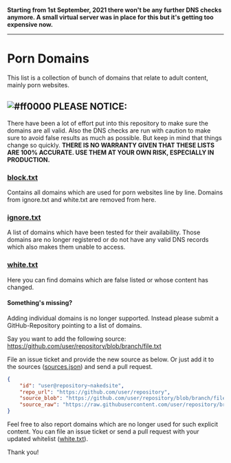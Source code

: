 **Starting from 1st September, 2021 there won't be any further DNS checks anymore. A small virtual server was in place for this but it's getting too expensive now.**

---

# Porn Domains
This list is a collection of bunch of domains that relate to adult content, mainly porn websites.

## ![#ff0000](https://placehold.co/15/ff0000/ff0000) PLEASE NOTICE:
There have been a lot of effort put into this repository to make sure the domains are all valid. Also the DNS checks are run with caution to make sure to avoid false results as much as possible. But keep in mind that things change so quickly. **THERE IS NO WARRANTY GIVEN THAT THESE LISTS ARE 100% ACCURATE. USE THEM AT YOUR OWN RISK, ESPECIALLY IN PRODUCTION.**

### [block.txt](https://github.com/Bon-Appetit/porn-domains/blob/master/block.txt)
Contains all domains which are used for porn websites line by line. Domains from ignore.txt and white.txt are removed from here.

### [ignore.txt](https://github.com/Bon-Appetit/porn-domains/blob/master/ignore.txt)
A list of domains which have been tested for their availability. Those domains are no longer registered or do not have any valid DNS records which also makes them unable to access.

### [white.txt](https://github.com/Bon-Appetit/porn-domains/blob/master/white.txt)
Here you can find domains which are false listed or whose content has changed.

#### Something's missing?
Adding individual domains is no longer supported. Instead please submit a GitHub-Repository pointing to a list of domains.

Say you want to add the following source:
https://github.com/user/repository/blob/branch/file.txt

File an issue ticket and provide the new source as below. Or just add it to the sources ([sources.json](https://github.com/Bon-Appetit/porn-domains/blob/master/sources.json)) and send a pull request.

```json
{
    "id": "user@repository~nakedsite",
    "repo_url": "https://github.com/user/repository",
    "source_blob": "https://github.com/user/repository/blob/branch/file.txt",
    "source_raw": "https://raw.githubusercontent.com/user/repository/branch/file.txt"
}
```

Feel free to also report domains which are no longer used for such explicit content. You can file an issue ticket or send a pull request with your updated whitelist ([white.txt](https://github.com/Bon-Appetit/porn-domains/blob/master/white.txt)).

Thank you!